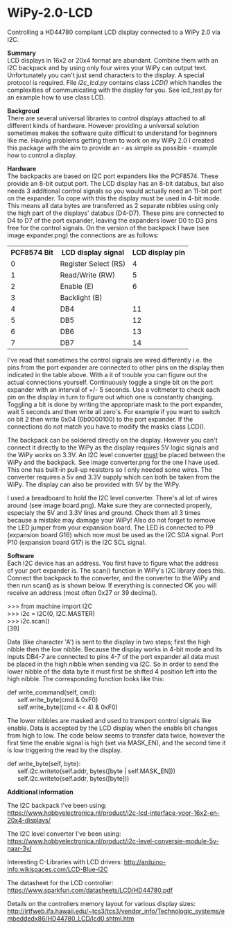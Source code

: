 # WiPy-2.0-LCD
Controlling a HD44780 compliant LCD display connected to a WiPy 2.0 via I2C.

<b>Summary</b><br>
LCD displays in 16x2 or 20x4 format are abundant. Combine them with an I2C backpack and by using only four wires your WiPy can output text. Unfortunately you can't just send characters to the display. A special protocol is required. File <i>i2c_lcd.py</i> contains class <i>LCD()</i> which handles the complexities of communicating with the display for you. See lcd_test.py for an example how to use class LCD.

<b>Backgroud</b><br>
There are several universal libraries to control displays attached to all different kinds of hardware. However providing a universal solution sometimes makes the software quite difficult to understand for beginners like me. Having problems getting them to work on my WiPy 2.0 I created this package with the aim to provide an - as simple as possible - example how to control a display.

<b>Hardware</b><br>
The backpacks are based on I2C port expanders like the PCF8574. These provide an 8-bit output port. The LCD display has an 8-bit databus, but also needs 3 additional control signals so you would actually need an 11-bit port on the expander. To cope with this the display must be used in 4-bit mode. This means all data bytes are transferred as 2 separate nibbles using only the high part of the displays' databus (D4-D7). These pins are connected to D4 to D7 of the port expander, leaving the expanders lower D0 to D3 pins free for the control signals. On the version of the backpack I have (see image expander.png) the connections are as follows:

<table>
  <tr>
    <th>PCF8574 Bit</th>
    <th>LCD display signal</th>
    <th>LCD display pin</th>
  </tr>
  <tr>
    <td>0</td>
    <td>Register Select (RS)</td>
    <td>4</td>
  </tr>
  <tr>
    <td>1</td>
    <td>Read/Write (RW)</td>
    <td>5</td>
  </tr>
  <tr>
    <td>2</td>
    <td>Enable (E)</td>
    <td>6</td>
  </tr>
  <tr>
    <td>3</td>
    <td>Backlight (B)</td>
    <td></td>
  </tr>
  <tr>
    <td>4</td>
    <td>DB4</td>
    <td>11</td>
  </tr>
  <tr>
    <td>5</td>
    <td>DB5</td>
    <td>12</td>
  </tr>
  <tr>
    <td>6</td>
    <td>DB6</td>
    <td>13</td>
  </tr>
  <tr>
    <td>7</td>
    <td>DB7</td>
    <td>14</td>
  </tr>
</table>

I've read that sometimes the control signals are wired differently i.e. the pins from the port expander are connected to other pins on the display then indicated in the table above. With a it of trouble you can figure out the actual connections yourself. Continuously toggle a single bit on the port expander with an interval of +/- 5 seconds. Use a voltmeter to check each pin on the display in turn to figure out which one is constantly changing. Toggling a bit is done by writing the appropriate mask to the port expander, wait 5 seconds and then write all zero's. For example if you want to switch on bit 2 then write 0x04 (0b0000100) to the port expander. If the connections do not match you have to modify the masks class LCD().

The backpack can be soldered directly on the display. However you can't connect it directly to the WiPy as the display requires 5V logic signals and the WiPy works on 3.3V. An I2C level converter <u>must</u> be placed between the WiPy and the backpack. See image converter.png for the one I have used. This one has built-in pull-up resistors so I only needed some wires. The converter requires a 5v and 3.3V supply which can both be taken from the WiPy. The display can also be provided with 5V by the WiPy. 

I used a breadboard to hold the I2C level converter. There's al lot of wires around (see image board.png). Make sure they are connected properly, especialy the 5V and 3.3V lines and ground. Check them all 3 times because a mistake may damage your WiPy! Also do not forget to remove the LED jumper from your expansion board. The LED is connected to P9 (expansion board G16) which now must be used as the I2C SDA signal. Port P10 (expansion board G17) is the I2C SCL signal. 

<b>Software</b><br>
Each I2C device has an address. You first have to figure what the address of your port expander is. The scan() function in WiPy's I2C library does this. Connect the backpack to the converter, and the converter to the WiPy and then run scan() as is shown below. If everything is connected OK you will receive an address (most often 0x27 or 39 decimal).

&gt;&gt;&gt; from machine import I2C<br>
&gt;&gt;&gt; i2c = I2C(0, I2C.MASTER)<br>
&gt;&gt;&gt; i2c.scan()<br>
[39]<br>

Data (like character 'A') is sent to the display in two steps; first the high nibble then the low nibble. Because the display works in 4-bit mode and its inputs DB4-7 are connected to pins 4-7 of the port expander all data must be placed in the high nibble when sending via I2C. So in order to send the lower nibble of the data byte it must first be shifted 4 position left into the high nibble. The corresponding function looks like this:

def write_command(self, cmd):<br>
&nbsp;&nbsp;&nbsp;&nbsp;&nbsp;&nbsp;self.write_byte(cmd & 0xF0)<br>
&nbsp;&nbsp;&nbsp;&nbsp;&nbsp;&nbsp;self.write_byte((cmd << 4) & 0xF0)<br>

The lower nibbles are masked and used to transport control signals like enable. Data is accepted by the LCD display when the enable bit changes from high to low. The code below seems to transfer data twice, however the first time the enable signal is high (set via MASK_EN), and the second time it is low triggering the read by the display.

def write_byte(self, byte):<br>
&nbsp;&nbsp;&nbsp;&nbsp;&nbsp;&nbsp;self.i2c.writeto(self.addr, bytes([byte | self.MASK_EN]))<br>
&nbsp;&nbsp;&nbsp;&nbsp;&nbsp;&nbsp;self.i2c.writeto(self.addr, bytes([byte]))<br>

<b>Additional information</b>

The I2C backpack I've been using: 
https://www.hobbyelectronica.nl/product/i2c-lcd-interface-voor-16x2-en-20x4-displays/

The I2C level converter I've been using:
https://www.hobbyelectronica.nl/product/i2c-level-conversie-module-5v-naar-3v/

Interesting C-Libraries with LCD drivers: 
http://arduino-info.wikispaces.com/LCD-Blue-I2C

The datasheet for the LCD controller: 
https://www.sparkfun.com/datasheets/LCD/HD44780.pdf

Details on the controllers memory layout for various display sizes: 
http://irtfweb.ifa.hawaii.edu/~tcs3/tcs3/vendor_info/Technologic_systems/embeddedx86/HD44780_LCD/lcd0.shtml.htm
